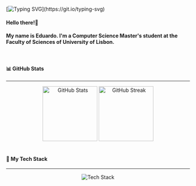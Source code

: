 [![Typing SVG](https://readme-typing-svg.herokuapp.com?font=Fira+Code&pause=1000&color=33A1F7&width=435&separator=%3C&lines=while(!(succeed+%3D+try()));)](https://git.io/typing-svg)

#### Hello there!👋
#### My name is Eduardo. I'm a Computer Science Master's student at the Faculty of Sciences of University of Lisbon.

<br/>

#### 📊 GitHub Stats
---

<div align="center">
  <img height="150" src="https://github-readme-stats.vercel.app/api?username=edupro26&show_icons=true&theme=github_dark&hide=stars" alt="GitHub Stats"/>
  <img height="150" src="https://github-readme-streak-stats.herokuapp.com?user=edupro26&theme=github-dark-blue&mode=weekly" alt="GitHub Streak"/>
</div>

<br/>

#### 🚀 My Tech Stack
---

<div align="center">
  <img src="https://skillicons.dev/icons?i=java,python,kotlin,javascript,typescript,html,css,go,c,postgresql,mongodb,gcp,firebase,docker,spring,nodejs,express,gradle,maven,git&perline=10" alt="Tech Stack"/>
</div>
